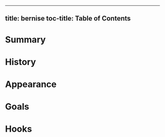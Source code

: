 
---
title: bernise
toc-title: Table of Contents
---

# Summary

# History

# Appearance

# Goals

# Hooks



